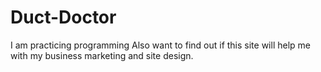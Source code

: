 # Duct-Doctor

I am practicing programming
Also want to find out if this site will help me with my business marketing and site design.
